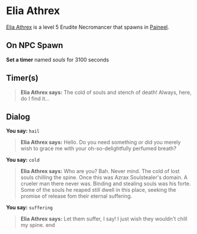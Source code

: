 # Elia Athrex



[Elia Athrex](/npc/75020) is a level 5 Erudite Necromancer that spawns in [Paineel](/zone/75).



## On NPC Spawn

**Set a timer** named *souls* for 3100 seconds


## Timer(s)

>**Elia Athrex says:** The cold of souls and stench of death! Always, here, do I find it...


## Dialog

**You say:** `hail`



>**Elia Athrex says:** Hello.  Do you need something or did you merely wish to grace me with your oh-so-delightfully perfumed breath?

**You say:** `cold`



>**Elia Athrex says:** Who are you?  Bah.  Never mind.  The cold of lost souls chilling the spine.  Once this was Azrax Soulstealer's domain.  A crueler man there never was.  Binding and stealing souls was his forte.  Some of the souls he reaped still dwell in this place, seeking the promise of release fom their eternal suffering.

**You say:** `suffering`



>**Elia Athrex says:** Let them suffer, I say!  I just wish they wouldn't chill my spine.
end





